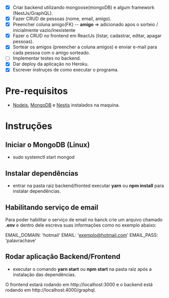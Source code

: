 - [x] Criar backend utilizando mongoose(mongoDB) e algum framework (NestJs/GraphQL).
- [x] Fazer CRUD de pessoas (nome, email, amigo).
- [x] Preencher coluna amigo(FK) -- **amigo** => adicionado apos o sorteio / inicialmente vazio/inexistente
- [x] Fazer o CRUD no frontend em ReactJs (listar, cadastrar, editar, apagar pessoas).
- [x] Sortear os amigos (preencher a coluna amigos) e enviar e-mail para cada pessoa com o amigo sorteado.
- [ ] Implementar testes no backend.
- [x] Dar deploy da aplicação no Heroku.
- [x] Escrever instruçes de como executar o programa.

# Pre-requisitos

- [Nodejs](https://nodejs.org/en/), [MongoDB](https://www.mongodb.com/) e [Nestjs](https://nestjs.com/) instalados na maquina.

# Instruções

## Iniciar o MongoDB (Linux)

- sudo systemctl start mongod

## Instalar dependências

- entrar na pasta raiz backend/fronted executar **yarn** ou **npm install** para instalar dependências.

## Habilitando serviço de email

Para poder habilitar o serviço de email no banck crie um arquivo chamado **.env** e dentro dele escreva suas informações como no exemplo abaixo:

EMAIL_DOMAIN: 'hotmail'
EMAIL: 'exemplo@hotmail.com'
EMAIL_PASS: 'palavrachave'

## Rodar aplicação Backend/Frontend

- executar o comando **yarn start** ou **npm start** na pasta raiz após a instalação das dependências.

O frontend estará rodando em http://localhost:3000 e o backend está rodando em http://localhost:4000/graphql.
